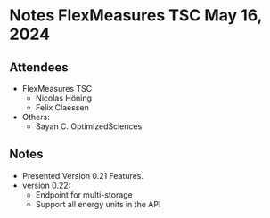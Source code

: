 # Notes FlexMeasures TSC May 16, 2024

## Attendees
- FlexMeasures TSC
  - Nicolas Höning
  - Felix Claessen
- Others: 
  - Sayan C. OptimizedSciences

 
## Notes
- Presented Version 0.21 Features. 
- version 0.22:
  - Endpoint for multi-storage
  - Support all energy units in the API
